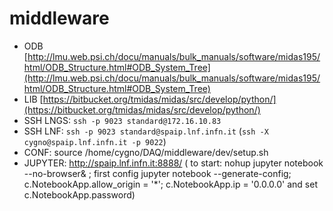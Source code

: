 # middleware

* ODB [http://lmu.web.psi.ch/docu/manuals/bulk_manuals/software/midas195/html/ODB_Structure.html#ODB_System_Tree](http://lmu.web.psi.ch/docu/manuals/bulk_manuals/software/midas195/html/ODB_Structure.html#ODB_System_Tree)
* LIB [https://bitbucket.org/tmidas/midas/src/develop/python/](https://bitbucket.org/tmidas/midas/src/develop/python/)
* SSH LNGS: `ssh -p 9023 standard@172.16.10.83 `
* SSH LNF: `ssh -p 9023 standard@spaip.lnf.infn.it` (`ssh -X cygno@spaip.lnf.infn.it -p 9022`)
* CONF: source /home/cygno/DAQ/middleware/dev/setup.sh
* JUPYTER:  http://spaip.lnf.infn.it:8888/ ( to start: nohup jupyter notebook --no-browser& ; first config jupyter notebook --generate-config;  c.NotebookApp.allow_origin = '*'; c.NotebookApp.ip = '0.0.0.0' and set c.NotebookApp.password)

